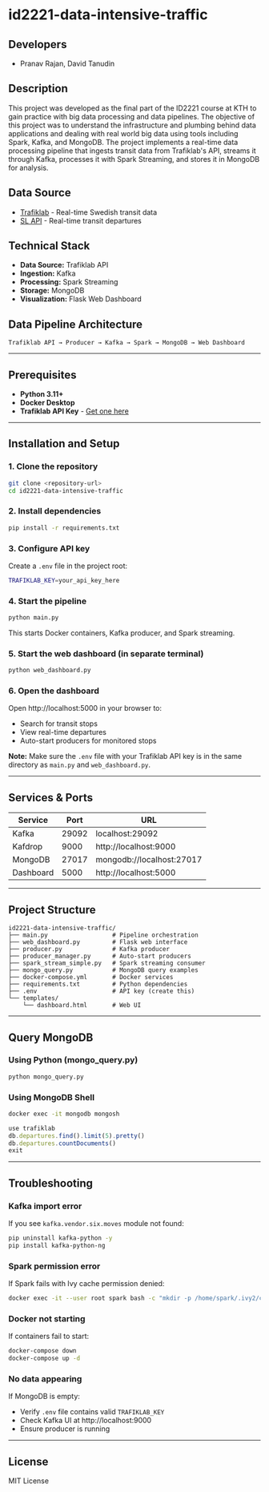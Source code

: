 # id2221-data-intensive-traffic

## Developers 
- Pranav Rajan, David Tanudin 

## Description 
This project was developed as the final part of the ID2221 course at KTH to gain practice with big data processing and data pipelines. The objective of this project was to understand the infrastructure and plumbing behind data applications and dealing with real world big data using tools including Spark, Kafka, and MongoDB. The project implements a real-time data processing pipeline that ingests transit data from Trafiklab's API, streams it through Kafka, processes it with Spark Streaming, and stores it in MongoDB for analysis.

## Data Source 
- [Trafiklab](https://www.trafiklab.se/) - Real-time Swedish transit data
- [SL API](https://www.trafiklab.se/api/our-apis/sl/) - Real-time transit departures

## Technical Stack
- **Data Source:** Trafiklab API
- **Ingestion:** Kafka
- **Processing:** Spark Streaming
- **Storage:** MongoDB
- **Visualization:** Flask Web Dashboard

## Data Pipeline Architecture
```
Trafiklab API → Producer → Kafka → Spark → MongoDB → Web Dashboard
```

---

## Prerequisites
- **Python 3.11+**
- **Docker Desktop**
- **Trafiklab API Key** - [Get one here](https://www.trafiklab.se/)

---

## Installation and Setup

### 1. Clone the repository
```bash
git clone <repository-url>
cd id2221-data-intensive-traffic
```

### 2. Install dependencies
```bash
pip install -r requirements.txt
```

### 3. Configure API key
Create a `.env` file in the project root:
```bash
TRAFIKLAB_KEY=your_api_key_here
```

### 4. Start the pipeline
```bash
python main.py
```

This starts Docker containers, Kafka producer, and Spark streaming.

### 5. Start the web dashboard (in separate terminal)
```bash
python web_dashboard.py
```

### 6. Open the dashboard
Open http://localhost:5000 in your browser to:
- Search for transit stops
- View real-time departures
- Auto-start producers for monitored stops

**Note:** Make sure the `.env` file with your Trafiklab API key is in the same directory as `main.py` and `web_dashboard.py`.

---

## Services & Ports
| Service   | Port  | URL                        |
|-----------|-------|----------------------------|
| Kafka     | 29092 | localhost:29092            |
| Kafdrop   | 9000  | http://localhost:9000      |
| MongoDB   | 27017 | mongodb://localhost:27017  |
| Dashboard | 5000  | http://localhost:5000      |

---

## Project Structure
```
id2221-data-intensive-traffic/
├── main.py                  # Pipeline orchestration
├── web_dashboard.py         # Flask web interface
├── producer.py              # Kafka producer
├── producer_manager.py      # Auto-start producers
├── spark_stream_simple.py   # Spark streaming consumer
├── mongo_query.py           # MongoDB query examples
├── docker-compose.yml       # Docker services
├── requirements.txt         # Python dependencies
├── .env                     # API key (create this)
└── templates/
    └── dashboard.html       # Web UI
```

---

## Query MongoDB

### Using Python (mongo_query.py)
```bash
python mongo_query.py
```

### Using MongoDB Shell
```bash
docker exec -it mongodb mongosh
```

```javascript
use trafiklab
db.departures.find().limit(5).pretty()
db.departures.countDocuments()
exit
```

---

## Troubleshooting

### Kafka import error
If you see `kafka.vendor.six.moves` module not found:
```bash
pip uninstall kafka-python -y
pip install kafka-python-ng
```

### Spark permission error
If Spark fails with Ivy cache permission denied:
```bash
docker exec -it --user root spark bash -c "mkdir -p /home/spark/.ivy2/cache && chmod -R 777 /home/spark/.ivy2"
```

### Docker not starting
If containers fail to start:
```bash
docker-compose down
docker-compose up -d
```

### No data appearing
If MongoDB is empty:
- Verify `.env` file contains valid `TRAFIKLAB_KEY`
- Check Kafka UI at http://localhost:9000
- Ensure producer is running

---

## License
MIT License



